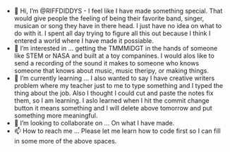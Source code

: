 - 👋 Hi, I’m @RIFFDIDDYS - I feel like I have made something special.  That would give people the feeling of being their favorite band, singer, musican or song they have in there head.  I just have no idea on what to do with it.  I spent all day trying to figure all this out because I think I entered a world where I have made it possiable.
- 👀 I’m interested in ... getting the TMMMIDGT in the hands of someone like STEM or NASA and built at a toy companines.  I would alos like to send a recording of the sound it makes to someone who knows someone that knows about music, music theripy, or making things.
- 🌱 I’m currently learning ... I also wanted to say I have creative writers problem where my teacher just to me to type something and I typed the thing about the job.  Also I thought I could cut and paste the notes fix them, so I am learning.  I aslo learned when I hit the commit change button it means something and I will delete above tomorrow and put something more meaningful.  
- 💞️ I’m looking to collaborate on ... On what I have made.
- 📫 How to reach me ... Please let me learn how to code first so I can fill in some more of the above spaces.

